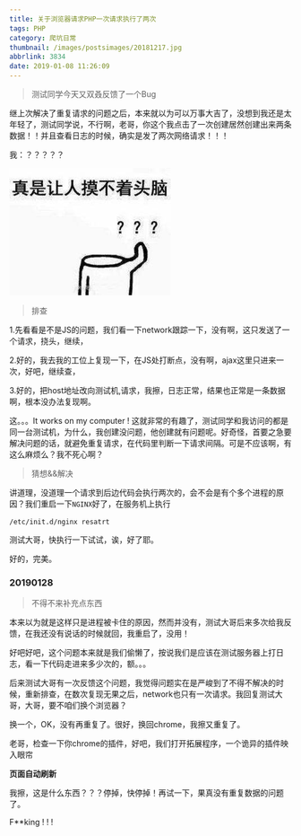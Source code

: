 ```yaml
---
title: 关于浏览器请求PHP一次请求执行了两次
tags: PHP
category: 爬坑日常
thumbnail: /images/postsimages/20181217.jpg
abbrlink: 3834
date: 2019-01-08 11:26:09
---
```


> 测试同学今天又双叒反馈了一个Bug

继上次解决了重复请求的问题之后，本来就以为可以万事大吉了，没想到我还是太年轻了，测试同学说，不行啊，老哥，你这个我点击了一次创建居然创建出来两条数据！！并且查看日志的时候，确实是发了两次网络请求！！！

我：？？？？？

![真是让人头秃啊](/images/postsimages/2018121701.jpg)

> 排查

1.先看看是不是JS的问题，我们看一下network跟踪一下，没有啊，这只发送了一个请求，挠头，继续，

2.好的，我去我的工位上复现一下，在JS处打断点，没有啊，ajax这里只进来一次，好吧，继续查，

3.好的，把host地址改向测试机,请求，我擦，日志正常，结果也正常是一条数据啊，根本没办法复现啊。

这。。。It works on my computer ! 这就非常的有趣了，测试同学和我访问的都是同一台测试机，为什么，我创建没问题，他创建就有问题呢。好奇怪，首要之急要解决问题的话，就避免重复请求，在代码里判断一下请求间隔。可是不应该啊，有这么麻烦么？我不死心啊？

> 猜想&&解决

讲道理，没道理一个请求到后边代码会执行两次的，会不会是有个多个进程的原因？我们重启一下`NGINX`好了，在服务机上执行

```shell
/etc/init.d/nginx resatrt
```

测试大哥，快执行一下试试，诶，好了耶。

好的，完美。

### 20190128
> 不得不来补充点东西

本来以为就是这样只是进程被卡住的原因，然而并没有，测试大哥后来多次给我反馈，在我还没有说话的时候就回，我重启了，没用！

好吧好吧，这个问题本来就是我们偷懒了，按说我们是应该在测试服务器上打日志，看一下代码走进来多少次的，额。。。

后来测试大哥有一次反馈这个问题，我觉得问题实在是严峻到了不得不解决的时候，重新排查，在数次复现无果之后，network也只有一次请求。我回复测试大哥，大哥，要不咱们换个浏览器？

换一个，OK，没有再重复了。很好，换回chrome，我擦又重复了。

老哥，检查一下你chrome的插件，好吧，我们打开拓展程序，一个诡异的插件映入眼帘

**页面自动刷新**

我擦，这是什么东西？？？停掉，快停掉！再试一下，果真没有重复数据的问题了。

F**king ! ! !